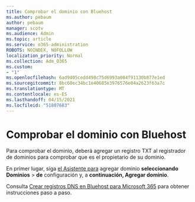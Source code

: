 ```yaml
---
title: Comprobar el dominio con Bluehost
ms.author: pebaum
author: pebaum
manager: scotv
ms.audience: Admin
ms.topic: article
ms.service: o365-administration
ROBOTS: NOINDEX, NOFOLLOW
localization_priority: Normal
ms.collection: Adm_O365
ms.custom:
- "1"
ms.openlocfilehash: 6ad9405cedd498c75d6993a084f91130b877e1ed
ms.sourcegitcommit: 8bc60ec34bc1e40685e3976576e04a2623f63a7c
ms.translationtype: MT
ms.contentlocale: es-ES
ms.lasthandoff: 04/15/2021
ms.locfileid: "51807683"
---
```

# <a name="verify-your-domain-with-bluehost"></a>Comprobar el dominio con Bluehost

Para comprobar el dominio, deberá agregar un registro TXT al registrador de dominios para comprobar que es el propietario de su dominio. 

En primer lugar, siga [el Asistente para](https://admin.microsoft.com/Adminportal#/Domains) agregar dominio **seleccionando Dominios** \> **de** configuración y, a **continuación, Agregar dominio**.
  
Consulta [Crear registros DNS en Bluehost para Microsoft 365](https://docs.microsoft.com/microsoft-365/admin/dns/create-dns-records-at-bluehost) para obtener instrucciones paso a paso.